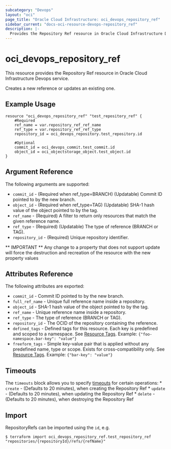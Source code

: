 ```yaml
---
subcategory: "Devops"
layout: "oci"
page_title: "Oracle Cloud Infrastructure: oci_devops_repository_ref"
sidebar_current: "docs-oci-resource-devops-repository_ref"
description: |-
  Provides the Repository Ref resource in Oracle Cloud Infrastructure Devops service
---
```


# oci_devops_repository_ref
This resource provides the Repository Ref resource in Oracle Cloud Infrastructure Devops service.

Creates a new reference or updates an existing one.


## Example Usage

```hcl
resource "oci_devops_repository_ref" "test_repository_ref" {
	#Required
	ref_name = var.repository_ref_ref_name
	ref_type = var.repository_ref_ref_type
	repository_id = oci_devops_repository.test_repository.id

	#Optional
	commit_id = oci_devops_commit.test_commit.id
	object_id = oci_objectstorage_object.test_object.id
}
```

## Argument Reference

The following arguments are supported:

* `commit_id` - (Required when ref_type=BRANCH) (Updatable) Commit ID pointed to by the new branch.
* `object_id` - (Required when ref_type=TAG) (Updatable) SHA-1 hash value of the object pointed to by the tag.
* `ref_name` - (Required) A filter to return only resources that match the given reference name.
* `ref_type` - (Required) (Updatable) The type of reference (BRANCH or TAG).
* `repository_id` - (Required) Unique repository identifier.


** IMPORTANT **
Any change to a property that does not support update will force the destruction and recreation of the resource with the new property values

## Attributes Reference

The following attributes are exported:

* `commit_id` - Commit ID pointed to by the new branch.
* `full_ref_name` - Unique full reference name inside a repository.
* `object_id` - SHA-1 hash value of the object pointed to by the tag.
* `ref_name` - Unique reference name inside a repository.
* `ref_type` - The type of reference (BRANCH or TAG).
* `repository_id` - The OCID of the repository containing the reference.
* `defined_tags` - Defined tags for this resource. Each key is predefined and scoped to a namespace. See [Resource Tags](https://docs.cloud.oracle.com/iaas/Content/General/Concepts/resourcetags.htm). Example: `{"foo-namespace.bar-key": "value"}`
* `freeform_tags` - Simple key-value pair that is applied without any predefined name, type or scope. Exists for cross-compatibility only.  See [Resource Tags](https://docs.cloud.oracle.com/iaas/Content/General/Concepts/resourcetags.htm). Example: `{"bar-key": "value"}`

## Timeouts

The `timeouts` block allows you to specify [timeouts](https://registry.terraform.io/providers/hashicorp/oci/latest/docs/guides/changing_timeouts) for certain operations:
	* `create` - (Defaults to 20 minutes), when creating the Repository Ref
	* `update` - (Defaults to 20 minutes), when updating the Repository Ref
	* `delete` - (Defaults to 20 minutes), when destroying the Repository Ref


## Import

RepositoryRefs can be imported using the `id`, e.g.

```
$ terraform import oci_devops_repository_ref.test_repository_ref "repositories/{repositoryId}/refs/{refName}" 
```
